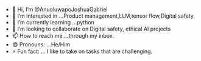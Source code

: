- 👋 Hi, I’m @AnuoluwapoJoshuaGabriel
- 👀 I’m interested in ...Product management,LLM,tensor flow,Digital safety.
- 🌱 I’m currently learning ...python
- 💞️ I’m looking to collaborate on Digital safety, ethical AI projects
- 📫 How to reach me ...through my inbox.
- 😄 Pronouns: ...He/Him
- ⚡ Fun fact: ... I like to take on tasks that are challenging.

<!---
AnuoluwapoJoshuaGabriel/AnuoluwapoJoshuaGabriel is a ✨ special ✨ repository because its `README.md` (this file) appears on your GitHub profile.
You can click the Preview link to take a look at your changes.
--->
